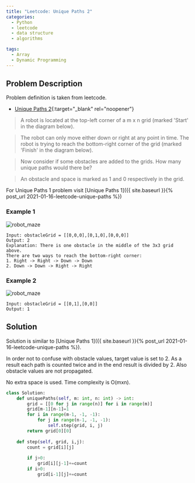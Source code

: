 ```yaml
---
title: "Leetcode: Unique Paths 2"
categories:
  - Python
  - leetcode
  - data structure
  - algorithms

tags:
  - Array
  - Dynamic Programming
---
```


## Problem Description

Problem definition is taken from leetcode. 
- [Unique Paths 2](https://leetcode.com/problems/unique-paths-ii/ "Go to leetcode"){:target="_blank" rel="noopener"}

> A robot is located at the top-left corner of a m x n grid (marked 'Start' in the diagram below).

> The robot can only move either down or right at any point in time. The robot is trying to reach the bottom-right corner of the grid (marked 'Finish' in the diagram below).

> Now consider if some obstacles are added to the grids. How many unique paths would there be?

> An obstacle and space is marked as 1 and 0 respectively in the grid.

For Unique Paths 1 problem visit [Unique Paths 1]({{ site.baseurl }}{% post_url 2021-01-16-leetcode-unique-paths %})

### Example 1
![robot_maze](https://assets.leetcode.com/uploads/2020/11/04/robot1.jpg)
```
Input: obstacleGrid = [[0,0,0],[0,1,0],[0,0,0]]
Output: 2
Explanation: There is one obstacle in the middle of the 3x3 grid above.
There are two ways to reach the bottom-right corner:
1. Right -> Right -> Down -> Down
2. Down -> Down -> Right -> Right
```

### Example 2
![robot_maze](https://assets.leetcode.com/uploads/2020/11/04/robot2.jpg)
```
Input: obstacleGrid = [[0,1],[0,0]]
Output: 1
```

## Solution

Solution is similar to [Unique Paths 1]({{ site.baseurl }}{% post_url 2021-01-16-leetcode-unique-paths %}).

In order not to confuse with obstacle values, target value is set to 2. As a result each path is counted twice and 
in the end result is divided by 2. Also obstacle values are not propagated.

No extra space is used. 
Time complexity is O(mxn).

```python
class Solution:
    def uniquePaths(self, m: int, n: int) -> int:
        grid = [[0 for j in range(n)] for i in range(m)]
        grid[m-1][n-1]=1
        for i in range(m-1, -1, -1):
            for j in range(n-1, -1, -1):
                self.step(grid, i, j)
        return grid[0][0]
    
    def step(self, grid, i,j):
        count = grid[i][j]
        
        if j>0:
            grid[i][j-1]+=count
        if i>0:
            grid[i-1][j]+=count
```

